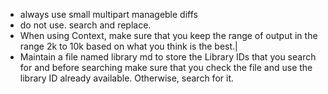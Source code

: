 - always use small multipart manageble diffs
- do not use. search and replace.
- When using Context, make sure that you keep the range of output in the range 2k to 10k based on what you think is the best.|
- Maintain a file named library md to store the Library IDs that you search for and before searching make sure that you check the file and use the library ID already available. Otherwise, search for it.